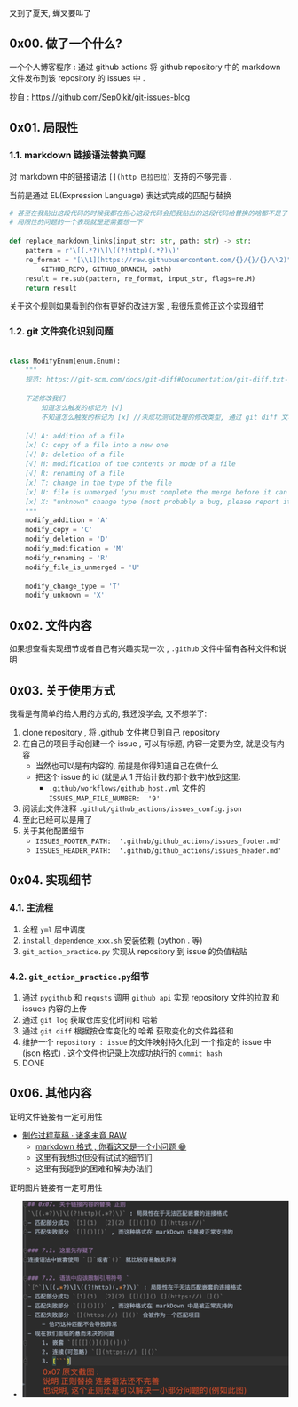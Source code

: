 又到了夏天, 蝉又要叫了

## 0x00. 做了一个什么?

一个个人博客程序 : 通过 github actions 将 github repository 中的 markdown 文件发布到该 repository 的 issues 中 .

抄自 : https://github.com/Sep0lkit/git-issues-blog 

## 0x01. 局限性

### 1.1. markdown 链接语法替换问题
对 markdown 中的链接语法 `[](http 巴拉巴拉)` 支持的不够完善 .

当前是通过 EL(Expression Language) 表达式完成的匹配与替换

```python
# 甚至在我贴出这段代码的时候我都在担心这段代码会把我贴出的这段代码给替换的啥都不是了 , 细想了一下发现没问题 😁
# 局限性的问题的一个表现就是还需要想一下

def replace_markdown_links(input_str: str, path: str) -> str:
    pattern = r'\[(.*?)\]\((?!http)(.*?)\)'
    re_format = "[\\1](https://raw.githubusercontent.com/{}/{}/{}/\\2)".format(
        GITHUB_REPO, GITHUB_BRANCH, path)
    result = re.sub(pattern, re_format, input_str, flags=re.M)
    return result
```

关于这个规则如果看到的你有更好的改进方案 , 我很乐意修正这个实现细节


### 1.2. git 文件变化识别问题
```python

class ModifyEnum(enum.Enum):
    """
    规范: https://git-scm.com/docs/git-diff#Documentation/git-diff.txt-git-diff-filesltpatterngt82308203

    下述修改我们
        知道怎么触发的标记为 [√]
        不知道怎么触发的标记为 [x] //未成功测试处理的修改类型, 通过 git diff 文档给定的格式进行操作

    [√] A: addition of a file
    [x] C: copy of a file into a new one
    [√] D: deletion of a file
    [√] M: modification of the contents or mode of a file
    [√] R: renaming of a file
    [x] T: change in the type of the file
    [x] U: file is unmerged (you must complete the merge before it can be committed)
    [x] X: "unknown" change type (most probably a bug, please report it)
    """
    modify_addition = 'A'
    modify_copy = 'C'
    modify_deletion = 'D'
    modify_modification = 'M'
    modify_renaming = 'R'
    modify_file_is_unmerged = 'U'

    modify_change_type = 'T'
    modify_unknown = 'X'

```

## 0x02. 文件内容

如果想查看实现细节或者自己有兴趣实现一次 , `.github` 文件中留有各种文件和说明

## 0x03. 关于使用方式

我看是有简单的给人用的方式的, 我还没学会, 又不想学了:

1. clone repository , 将 .github 文件拷贝到自己 repository
2. 在自己的项目手动创建一个 issue , 可以有标题, 内容一定要为空, 就是没有内容
    - 当然也可以是有内容的, 前提是你得知道自己在做什么
    - 把这个 issue 的 id (就是从 1 开始计数的那个数字)放到这里:
        - `.github/workflows/github_host.yml` 文件的 `ISSUES_MAP_FILE_NUMBER:  '9'`
3. 阅读此文件注释 `.github/github_actions/issues_config.json`
4. 至此已经可以是用了
5. 关于其他配置细节
    - `ISSUES_FOOTER_PATH:  '.github/github_actions/issues_footer.md'`
    - `ISSUES_HEADER_PATH:  '.github/github_actions/issues_header.md'`



## 0x04. 实现细节

### 4.1. 主流程
1. 全程 `yml` 居中调度
2. `install_dependence_xxx.sh` 安装依赖 (python . 等)
3. `git_action_practice.py` 实现从 repository 到 issue 的负值粘贴

### 4.2. `git_action_practice.py`细节
1. 通过 `pygithub` 和 `requsts` 调用 `github api`
    实现 repository 文件的拉取 和 issues 内容的上传
2. 通过 `git log` 获取仓库变化时间和 哈希
3. 通过 `git diff` 根据按仓库变化的 哈希 获取变化的文件路径和
4. 维护一个 `repository : issue` 的文件映射持久化到 一个指定的 issue 中(json 格式) . 
    这个文件也记录上次成功执行的 `commit hash`
5. DONE


## 0x06. 其他内容

证明文件链接有一定可用性
- [制作过程草稿 · 诸多未竟 RAW](.github/document/制造过程草稿.md)
    - [markdown 格式 , 你看这又是一个小问题 😁](https://github.com/TomGarden/TomGitActions/blob/master/.github/document制造过程草稿.md)
    - 这里有我想过但没有试试的细节们
    - 这里有我碰到的困难和解决办法们

证明图片链接有一定可用性
- ![截图一张](images/2020-05-28_22:12:17.jpg)